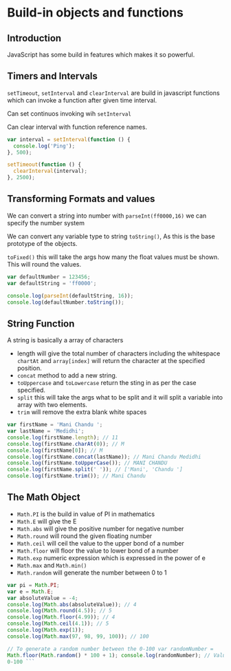 # Build-in objects and functions

## Introduction

JavaScript has some build in features which makes it so powerful.

## Timers and Intervals

```setTimeout```, ```setInterval``` and ```clearInterval``` are build in javascript functions which can invoke a function after given time interval.

Can set continuos invoking wih ```setInterval```

Can clear interval with function reference names.

```javascript
var interval = setInterval(function () {
  console.log('Ping');
}, 500);

setTimeout(function () {
  clearInterval(interval);
}, 2500);
```

## Transforming Formats and values

We can convert a string into number with ```parseInt(ff0000,16)``` we can specify the number system

We can convert any variable type to string ```toString()```, As this is the base prototype of the objects.

```toFixed()``` this will take the args how many the float values must be shown. This will round the values.

```javascript
var defaultNumber = 123456;
var defaultString = 'ff0000';

console.log(parseInt(defaultString, 16));
console.log(defaultNumber.toString());
```

## String Function

A string is basically a array of characters

* length will give the total number of characters including the whitespace
```chartAt``` and ```array[index]``` will return the character at the specified position.
* ```concat``` method to add a new string.
* ```toUppercase``` and ```toLowercase``` return the sting in as per the case specified.
* ```split``` this will take the args what to be split and it will split a variable into array with two elements.
* ```trim``` will remove the extra blank white spaces

```javascript
var firstName = 'Mani Chandu ';
var lastName = 'Medidhi';
console.log(firstName.length); // 11
console.log(firstName.charAt(0)); // M
console.log(firstName[0]); // M
console.log(firstName.concat(lastName)); // Mani Chandu Medidhi
console.log(firstName.toUpperCase()); // MANI CHANDU
console.log(firstName.split(' ')); // ['Mani', 'Chandu ']
console.log(firstName.trim()); // Mani Chandu
```

## The Math Object

* ```Math.PI``` is the build in value of PI in mathematics
* ```Math.E``` will give the E
* ```Math.abs``` will give the positive number for negative number
* ```Math.round``` will round the given floating number
* ```Math.ceil``` will ceil the value to the upper bond of a number
* ```Math.floor``` will floor the value to lower bond of a number
* ```Math.exp``` numeric expression which is expressed in the power of e
* ```Math.max``` and ```Math.min()```
* ```Math.random``` will generate the number between 0 to 1

```javascript
var pi = Math.PI;
var e = Math.E;
var absoluteValue = -4;
console.log(Math.abs(absoluteValue)); // 4
console.log(Math.round(4.5)); // 5
console.log(Math.floor(4.99)); // 4
console.log(Math.ceil(4.1)); // 5
console.log(Math.exp(1));
console.log(Math.max(97, 98, 99, 100)); // 100
```

```javascript
// To generate a random number between the 0-100 var randomNumber =
Math.floor(Math.random() * 100 + 1); console.log(randomNumber); // Value between
0-100 ```